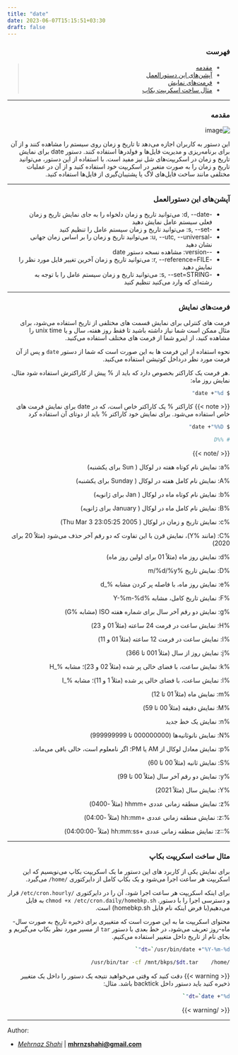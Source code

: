 ```yaml
---
title: "date"
date: 2023-06-07T15:15:51+03:30
draft: false
---
```


<div dir='rtl'>

### فهرست

> - [مقدمه](#مقدمه)
> - [آپشن‌های این دستورالعمل](#آپشن‌های-این-دستورالعمل)
> - [فرمت‌های نمایش](#فرمت‌های-نمایش)
> - [مثال ساخت اسکریپت بکاپ](#مثال-ساخت-اسکریپت-بکاپ)

---


### مقدمه
![image](https://github.com/bit-orbit/the-secret-bit/assets/91686230/f8429df2-dcfd-45e8-8214-92f7caef2878)

این دستور به کاربران اجازه می‌دهد تا تاریخ و زمان روی سیستم را مشاهده کنند و از آن برای برنامه‌ریزی و مدیریت فایل‌ها و فولدرها استفاده کنند.
دستور date برای نمایش تاریخ و زمان در اسکریپت‌های شل نیز مفید است.
با استفاده از این دستور، می‌توانید تاریخ و زمان را به صورت متغیر در اسکریپت خود استفاده کنید و از آن در عملیات مختلفی مانند ساخت فایل‌های لاگ یا پشتیبان‌گیری از فایل‌ها استفاده کنید.



---

### آپشن‌های این دستورالعمل  

- -d, --date:   می‌توانید تاریخ و زمان دلخواه را به جای نمایش تاریخ و زمان فعلی سیستم عامل نمایش دهید
- -s, --set:  می‌توانید تاریخ و زمان سیستم عامل را تنظیم کنید
- -u, --utc, --universal:  می‌توانید تاریخ و زمان را بر اساس زمان جهانی نشان دهید
- --version: مشاهده نسخه دستور date
- -r, --reference=FILE:  می‌توانید تاریخ و زمان آخرین تغییر فایل مورد نظر را نمایش دهید
- -s, --set=STRING:  می‌توانید تاریخ و زمان سیستم عامل را با توجه به رشته‌ای که وارد می‌کنید تنظیم کنید


---


###  فرمت‌های نمایش

فرمت های کنترلی برای نمایش قسمت های مختلفی از تاریخ استفاده می‌شود،
برای مثال ممکن است شما نیاز داشته باشید تا فقط روز هفته، سال و یا
unix time
را مشاهده کنید، از اینرو شما از فرمت های مختلف استفاده می‌کنید.

نحوه استفاده از این فرمت ها به این صورت است که شما از دستور
`date`
و پس از آن فرمت مورد نظر درداخل کوتیشن استفاده می‌کنید.

.هر فرمت یک کاراکتر بخصوص دارد که باید از % پیش از کاراکترش استفاده شود
مثال، نمایش روز ماه:

```bash
$ date +"%d"
```

{{< note >}}
کاراکتر % یک کاراکتر خاص است، که در 
date
برای نمایش فرمت های خاص استفاده می‌شود.
برای نمایش خود کاراکتر % باید از دوتای آن استفاده کرد

```bash
$ date +"%%D"

# %%D
```
{{< /note >}}

%a: نمایش نام کوتاه هفته در لوکال ( Sun برای یکشنبه)

%A: نمایش نام کامل هفته در لوکال ( Sunday برای یکشنبه)

%b: نمایش نام کوتاه ماه در لوکال ( Jan برای ژانویه)

%B: نمایش نام کامل ماه در لوکال ( January برای ژانویه)

%c: نمایش تاریخ و زمان در لوکال ( Thu Mar 3 23:05:25 2005)

%C:  (مانند %Y)، نمایش قرن با این تفاوت که دو رقم آخر حذف می‌شود (مثلاً 20 برای 2020) 

%d: نمایش روز ماه (مثلاً 01 برای اولین روز ماه)

%D: نمایش تاریخ  %m/%d/%y

%e: نمایش روز ماه، با فاصله پر کردن مشابه %_d 

%F: نمایش تاریخ کامل، مشابه %Y-%m-%d

%g: نمایش دو رقم آخر سال برای شماره هفته ISO (مشابه %G)

%H: نمایش ساعت در فرمت 24 ساعته (مثلاً 01 و 23)

%I: نمایش ساعت در فرمت 12 ساعته (مثلاً 01 و 11)

%j: نمایش روز از سال (مثلاً 001 تا 366)

%k: نمایش ساعت، با فضای خالی پر شده (مثلاً 02 و 23)؛ مشابه %_H

%l: نمایش ساعت، با فضای خالی پر شده (مثلاً 1 و 11)؛ مشابه %_I

%m: نمایش ماه (مثلاً 01 تا 12)

%M: نمایش دقیقه (مثلاً 00 تا 59)

%n: نمایش یک خط جدید

%N: نمایش نانوثانیه‌ها (000000000 تا 999999999)

%p: نمایش معادل لوکال از AM یا PM؛ اگر نامعلوم است، خالی باقی می‌ماند.

%S: نمایش ثانیه (مثلاً 00 تا 60)

%y: نمایش دو رقم آخر سال (مثلاً 00 تا 99)

%Y: نمایش سال (مثلاً 2021)

%z: نمایش منطقه زمانی عددی +hhmm (مثلاً -0400)

%:z: نمایش منطقه زمانی عددی +hh:mm (مثلاً -04:00)

%::z: نمایش منطقه زمانی عددی +hh:mm:ss (مثلاً -04:00:00)


---

### مثال ساخت اسکریپت بکاپ

برای نمایش یکی از کاربرد های این دستور ما یک اسکریپت بکاپ می‌نویسیم
که این اسکریپت هر ساعت اجرا می‌شود و یک بکاپ کامل از دایرکتوری
`/home/`
می‌گیرد.

برای اینکه اسکریپت هر ساعت اجرا شود، آن را در دایرکتوری
`/etc/cron.hourly/`
قرار و دسترسی اجرا را با دستور.
`chmod +x /etc/cron.daily/homebkp.sh`
به فایل می‌دهیم(با فرض اینکه نام فایل
homebkp.sh)
است.

محتوای اسکریپت ما به این صورت است که متغییری برای ذخیره
تاریخ به صورت سال-ماه-روز تعریف می‌شود،
در خط بعدی با دستور
`tar`
از مسیر مورد نظر بکاپ می‌گیریم و بجای نام از تاریخ داخل متغییر
استفاده می‌کنیم.

```bash
dt=‍`/usr/bin/date +"%Y-%m-%d"`

/usr/bin/tar -cf /mnt/bkps/$dt.tar    /home/
```

{{< warning >}}
دقت کنید که وقتی می‌خواهید نتیجه یک دستور را داخل یک متغییر ذخیره کنید
باید دستور داخل
backtick
باشد. مثال:

```bash
dt=`date +"%d"`
```
{{< /warning >}}

</div>

---

Author:

- *[Mehrnaz Shahi](mehrnaz-shai)* | **<mhrnzshahi@gmail.com>**

